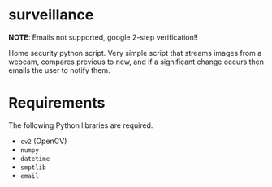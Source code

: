 # surveillance

**NOTE**: Emails not supported, google 2-step verification!!

Home security python script. Very simple script that streams images from a webcam, compares previous to new, and if a significant change occurs then emails the user to notify them.

# Requirements

The following Python libraries are required.

* `cv2` (OpenCV)
* `numpy`
* `datetime`
* `smptlib`
* `email`
